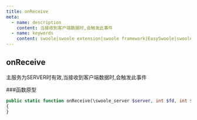 ```yaml
---
title: onReceive
meta:
  - name: description
    content: 当接收到客户端数据时,会触发此事件
  - name: keywords
    content: swoole|swoole extension|swoole framework|EasySwoole|swoole|onReceive
---
```

## onReceive

主服务为SERVER时有效,当接收到客户端数据时,会触发此事件

###函数原型  
```php
public static function onReceive(\swoole_server $server, int $fd, int $reactor_id, string $data): void
{
}
```
